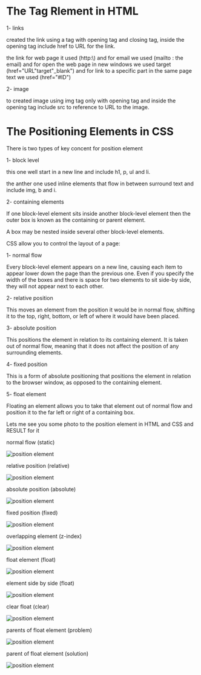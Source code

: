 # The Tag Rlement in HTML

1- links

created the link using a tag with opening tag and closing tag, inside the opening tag include href to URL for the link.

the link for web page it used (http:\\) and for email we used (mailto : the email) and for open the web page in new windows we used target (href="URL"target"_blank") and for link to a specific part in the same page text we used (href="#ID")

2- image

to created image using img tag only with opening tag and inside the opening tag include src to reference to URL to the image.

# The Positioning Elements in CSS

There is two types of key concent for position element

1- block level

this one well start in a new line and include h1, p, ul and li.

the anther one used inline elements that flow in between surround text and include img, b and i.

2- containing elements

If one block-level element sits inside another block-level element then the outer box is known as the containing or parent element.

A box may be nested inside several other block-level elements.

CSS allow you to control the layout of a page:

1- normal flow

Every block-level element appears on a new line, causing each item to appear lower down the page than the previous one. Even if you specify the width of the boxes and there is space for two elements to sit side-by side, they will not appear next to each other.

2- relative position

This moves an element from the position it would be in normal flow, shifting it to the top, right, bottom, or left of where it would have been placed.

3- absolute position

This positions the element in relation to its containing element. It is taken out of normal flow, meaning that it does not affect the position of any surrounding elements.

4- fixed position

This is a form of absolute positioning that positions the element in relation to the browser window, as opposed to the containing element.

5- float element

Floating an element allows you to take that element out of normal flow and position it to the far left or right of a containing box.

Lets me see you some photo to the position element in HTML and CSS and RESULT for it

normal flow (static)

![position element](https://github.com/naeemmusamh/Reading-note/blob/main/IMAGE/position%20elements.jpg)

relative position (relative)

![position element](https://github.com/naeemmusamh/Reading-note/blob/main/IMAGE/position%20elements1.jpg)

absolute position (absolute)

![position element](https://github.com/naeemmusamh/Reading-note/blob/main/IMAGE/position%20elements2.jpg)

fixed position (fixed)

![position element](https://github.com/naeemmusamh/Reading-note/blob/main/IMAGE/position%20elements3.jpg)

overlapping element (z-index)

![position element](https://github.com/naeemmusamh/Reading-note/blob/main/IMAGE/position%20elements4.jpg)

float element (float)

![position element](https://github.com/naeemmusamh/Reading-note/blob/main/IMAGE/position%20elements5.jpg)

element side by side (float)

![position element](https://github.com/naeemmusamh/Reading-note/blob/main/IMAGE/position%20elements6.jpg)

clear float (clear)

![position element](https://github.com/naeemmusamh/Reading-note/blob/main/IMAGE/position%20elements7.jpg)

parents of float element (problem)

![position element](https://github.com/naeemmusamh/Reading-note/blob/main/IMAGE/position%20elements8.jpg)

parent of float element (solution)

![position element](https://github.com/naeemmusamh/Reading-note/blob/main/IMAGE/position%20elements9.jpg)

